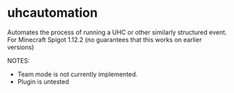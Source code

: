 # uhcautomation
Automates the process of running a UHC or other similarly structured event. For Minecraft Spigot 1.12.2 (no guarantees that this works on earlier versions)

NOTES:
- Team mode is not currently implemented.
- Plugin is untested
